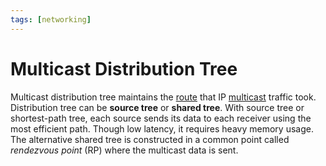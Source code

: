 ```yaml
---
tags: [networking]
---
```


# Multicast Distribution Tree

Multicast distribution tree maintains the [route](202207061800.md) that IP
[multicast](202302201639.md) traffic took. Distribution tree can be
**source tree** or **shared tree**. With source tree or shortest-path tree, each
source sends its data to each receiver using the most efficient path. Though low
latency, it requires heavy memory usage. The alternative shared tree is
constructed in a common point called *rendezvous point* (RP) where the multicast
data is sent.
